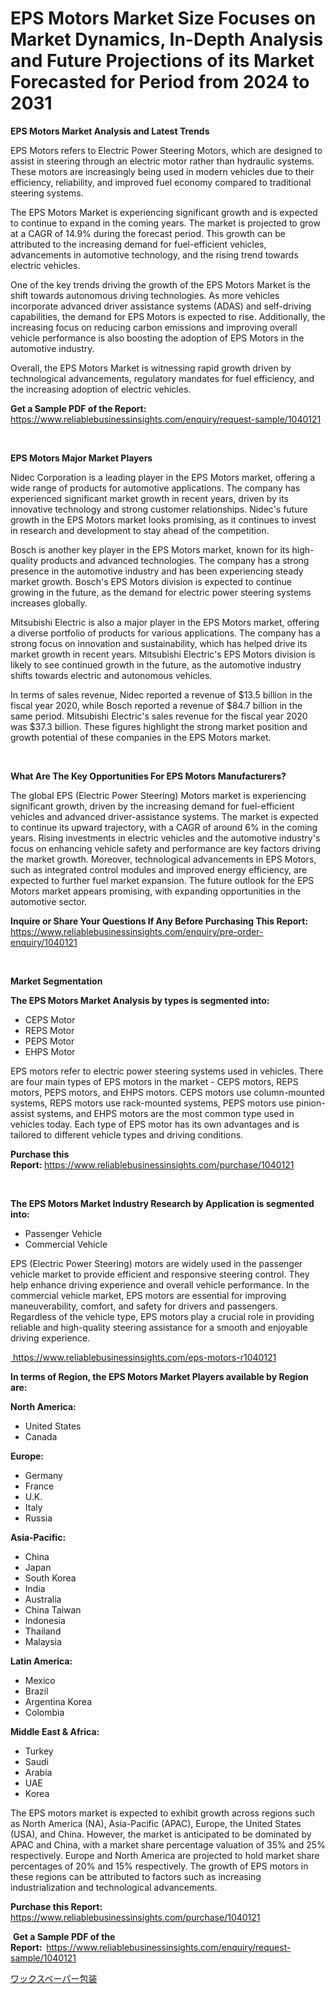<p><h1>EPS Motors Market Size Focuses on Market Dynamics, In-Depth Analysis and Future Projections of its Market Forecasted for Period from 2024 to 2031</h1></p><p><strong>EPS Motors Market Analysis and Latest Trends</strong></p>
<p><p>EPS Motors refers to Electric Power Steering Motors, which are designed to assist in steering through an electric motor rather than hydraulic systems. These motors are increasingly being used in modern vehicles due to their efficiency, reliability, and improved fuel economy compared to traditional steering systems.</p><p>The EPS Motors Market is experiencing significant growth and is expected to continue to expand in the coming years. The market is projected to grow at a CAGR of 14.9% during the forecast period. This growth can be attributed to the increasing demand for fuel-efficient vehicles, advancements in automotive technology, and the rising trend towards electric vehicles.</p><p>One of the key trends driving the growth of the EPS Motors Market is the shift towards autonomous driving technologies. As more vehicles incorporate advanced driver assistance systems (ADAS) and self-driving capabilities, the demand for EPS Motors is expected to rise. Additionally, the increasing focus on reducing carbon emissions and improving overall vehicle performance is also boosting the adoption of EPS Motors in the automotive industry.</p><p>Overall, the EPS Motors Market is witnessing rapid growth driven by technological advancements, regulatory mandates for fuel efficiency, and the increasing adoption of electric vehicles.</p></p>
<p><strong>Get a Sample PDF of the Report:&nbsp;</strong> <a href="https://www.reliablebusinessinsights.com/enquiry/request-sample/1040121">https://www.reliablebusinessinsights.com/enquiry/request-sample/1040121</a></p>
<p>&nbsp;</p>
<p><strong>EPS Motors Major Market Players</strong></p>
<p><p>Nidec Corporation is a leading player in the EPS Motors market, offering a wide range of products for automotive applications. The company has experienced significant market growth in recent years, driven by its innovative technology and strong customer relationships. Nidec's future growth in the EPS Motors market looks promising, as it continues to invest in research and development to stay ahead of the competition.</p><p>Bosch is another key player in the EPS Motors market, known for its high-quality products and advanced technologies. The company has a strong presence in the automotive industry and has been experiencing steady market growth. Bosch's EPS Motors division is expected to continue growing in the future, as the demand for electric power steering systems increases globally.</p><p>Mitsubishi Electric is also a major player in the EPS Motors market, offering a diverse portfolio of products for various applications. The company has a strong focus on innovation and sustainability, which has helped drive its market growth in recent years. Mitsubishi Electric's EPS Motors division is likely to see continued growth in the future, as the automotive industry shifts towards electric and autonomous vehicles.</p><p>In terms of sales revenue, Nidec reported a revenue of $13.5 billion in the fiscal year 2020, while Bosch reported a revenue of $84.7 billion in the same period. Mitsubishi Electric's sales revenue for the fiscal year 2020 was $37.3 billion. These figures highlight the strong market position and growth potential of these companies in the EPS Motors market.</p></p>
<p>&nbsp;</p>
<p><strong>What Are The Key Opportunities For EPS Motors Manufacturers?</strong></p>
<p><p>The global EPS (Electric Power Steering) Motors market is experiencing significant growth, driven by the increasing demand for fuel-efficient vehicles and advanced driver-assistance systems. The market is expected to continue its upward trajectory, with a CAGR of around 6% in the coming years. Rising investments in electric vehicles and the automotive industry's focus on enhancing vehicle safety and performance are key factors driving the market growth. Moreover, technological advancements in EPS Motors, such as integrated control modules and improved energy efficiency, are expected to further fuel market expansion. The future outlook for the EPS Motors market appears promising, with expanding opportunities in the automotive sector.</p></p>
<p><strong>Inquire or Share Your Questions If Any Before Purchasing This Report:</strong> <a href="https://www.reliablebusinessinsights.com/enquiry/pre-order-enquiry/1040121">https://www.reliablebusinessinsights.com/enquiry/pre-order-enquiry/1040121</a></p>
<p>&nbsp;</p>
<p><strong>Market Segmentation</strong></p>
<p><strong>The EPS Motors Market Analysis by types is segmented into:</strong></p>
<p><ul><li>CEPS Motor</li><li>REPS Motor</li><li>PEPS Motor</li><li>EHPS Motor</li></ul></p>
<p><p>EPS motors refer to electric power steering systems used in vehicles. There are four main types of EPS motors in the market - CEPS motors, REPS motors, PEPS motors, and EHPS motors. CEPS motors use column-mounted systems, REPS motors use rack-mounted systems, PEPS motors use pinion-assist systems, and EHPS motors are the most common type used in vehicles today. Each type of EPS motor has its own advantages and is tailored to different vehicle types and driving conditions.</p></p>
<p><strong>Purchase this Report:&nbsp;</strong><a href="https://www.reliablebusinessinsights.com/purchase/1040121">https://www.reliablebusinessinsights.com/purchase/1040121</a></p>
<p>&nbsp;</p>
<p><strong>The EPS Motors Market Industry Research by Application is segmented into:</strong></p>
<p><ul><li>Passenger Vehicle</li><li>Commercial Vehicle</li></ul></p>
<p><p>EPS (Electric Power Steering) motors are widely used in the passenger vehicle market to provide efficient and responsive steering control. They help enhance driving experience and overall vehicle performance. In the commercial vehicle market, EPS motors are essential for improving maneuverability, comfort, and safety for drivers and passengers. Regardless of the vehicle type, EPS motors play a crucial role in providing reliable and high-quality steering assistance for a smooth and enjoyable driving experience.</p></p>
<p><a href="https://www.reliablebusinessinsights.com/eps-motors-r1040121">&nbsp;https://www.reliablebusinessinsights.com/eps-motors-r1040121</a></p>
<p><strong>In terms of Region, the EPS Motors Market Players available by Region are:</strong></p>
<p>
    <p> <strong> North America: </strong>
        <ul>
            <li>United States</li>
            <li>Canada</li>
        </ul>
        </p> 
    <p> <strong> Europe: </strong>
        <ul>
            <li>Germany</li>
            <li>France</li>
            <li>U.K.</li>
            <li>Italy</li>
            <li>Russia</li>
        </ul>
        </p> 
    <p> <strong> Asia-Pacific: </strong>
        <ul>
            <li>China</li>
            <li>Japan</li>
            <li>South Korea</li>
            <li>India</li>
            <li>Australia</li>
            <li>China Taiwan</li>
            <li>Indonesia</li>
            <li>Thailand</li>
            <li>Malaysia</li>
        </ul>
        </p> 
    <p> <strong> Latin America: </strong>
        <ul>
            <li>Mexico</li>
            <li>Brazil</li>
            <li>Argentina Korea</li>
            <li>Colombia</li>
        </ul>
        </p> 
    <p> <strong> Middle East & Africa: </strong>
        <ul>
            <li>Turkey</li>
            <li>Saudi</li>
            <li>Arabia</li>
            <li>UAE</li>
            <li>Korea</li>
        </ul>
    </p>
    </p>
<p><p>The EPS motors market is expected to exhibit growth across regions such as North America (NA), Asia-Pacific (APAC), Europe, the United States (USA), and China. However, the market is anticipated to be dominated by APAC and China, with a market share percentage valuation of 35% and 25% respectively. Europe and North America are projected to hold market share percentages of 20% and 15% respectively. The growth of EPS motors in these regions can be attributed to factors such as increasing industrialization and technological advancements.</p></p>
<p><strong>Purchase this Report: </strong><a href="https://www.reliablebusinessinsights.com/purchase/1040121">https://www.reliablebusinessinsights.com/purchase/1040121</a></p>
<p>&nbsp;<strong>Get a Sample PDF of the Report:&nbsp;&nbsp;</strong><a href="https://www.reliablebusinessinsights.com/enquiry/request-sample/1040121">https://www.reliablebusinessinsights.com/enquiry/request-sample/1040121</a></p>
<p><strong></strong></p>
<p><p><a href="https://github.com/sghwr779811674/Market-Research-Report-List-3/blob/main/661555236919.md">ワックスペーパー包装</a></p></p>